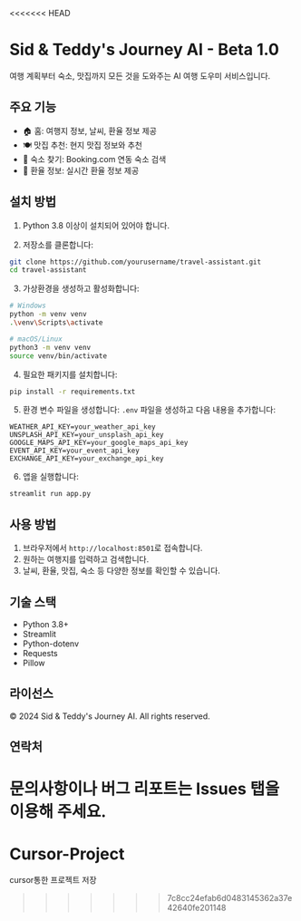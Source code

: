 <<<<<<< HEAD
# Sid & Teddy's Journey AI - Beta 1.0

여행 계획부터 숙소, 맛집까지 모든 것을 도와주는 AI 여행 도우미 서비스입니다.

## 주요 기능

- 🏠 홈: 여행지 정보, 날씨, 환율 정보 제공
- 🍽️ 맛집 추천: 현지 맛집 정보와 추천
- 🏨 숙소 찾기: Booking.com 연동 숙소 검색
- 💱 환율 정보: 실시간 환율 정보 제공

## 설치 방법

1. Python 3.8 이상이 설치되어 있어야 합니다.

2. 저장소를 클론합니다:
```bash
git clone https://github.com/yourusername/travel-assistant.git
cd travel-assistant
```

3. 가상환경을 생성하고 활성화합니다:
```bash
# Windows
python -m venv venv
.\venv\Scripts\activate

# macOS/Linux
python3 -m venv venv
source venv/bin/activate
```

4. 필요한 패키지를 설치합니다:
```bash
pip install -r requirements.txt
```

5. 환경 변수 파일을 생성합니다:
`.env` 파일을 생성하고 다음 내용을 추가합니다:
```
WEATHER_API_KEY=your_weather_api_key
UNSPLASH_API_KEY=your_unsplash_api_key
GOOGLE_MAPS_API_KEY=your_google_maps_api_key
EVENT_API_KEY=your_event_api_key
EXCHANGE_API_KEY=your_exchange_api_key
```

6. 앱을 실행합니다:
```bash
streamlit run app.py
```

## 사용 방법

1. 브라우저에서 `http://localhost:8501`로 접속합니다.
2. 원하는 여행지를 입력하고 검색합니다.
3. 날씨, 환율, 맛집, 숙소 등 다양한 정보를 확인할 수 있습니다.

## 기술 스택

- Python 3.8+
- Streamlit
- Python-dotenv
- Requests
- Pillow

## 라이선스

© 2024 Sid & Teddy's Journey AI. All rights reserved.

## 연락처

문의사항이나 버그 리포트는 Issues 탭을 이용해 주세요. 
=======
# Cursor-Project
cursor통한 프로젝트 저장
>>>>>>> 7c8cc24efab6d0483145362a37e42640fe201148
